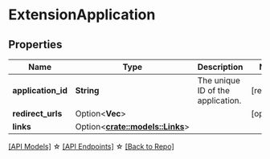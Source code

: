 # ExtensionApplication

## Properties

Name | Type | Description | Notes
------------ | ------------- | ------------- | -------------
**application_id** | **String** | The unique ID of the application. | [readonly]
**redirect_urls** | Option<**Vec<String>**> |  | [optional]
**links** | Option<[**crate::models::Links**](Links.md)> |  | 

[[API Models]](./README.md#documentation-for-models) ☆ [[API Endpoints]](./README.md#documentation-for-api-endpoints) ☆ [[Back to Repo]](./README.md)


